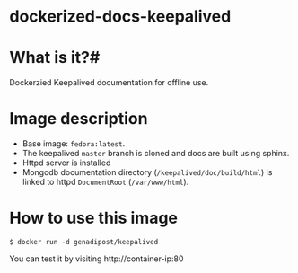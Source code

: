 # dockerized-docs-keepalived

# What is it?#
Dockerzied Keepalived documentation for offline use.

# Image description #
- Base image: `fedora:latest`.
- The keepalived `master` branch is cloned and docs are built using sphinx.
- Httpd server is installed
- Mongodb documentation directory (`/keepalived/doc/build/html`) is linked to httpd `DocumentRoot` (`/var/www/html`).

# How to use this image #

```console
$ docker run -d genadipost/keepalived

```
You can test it by visiting http://container-ip:80
